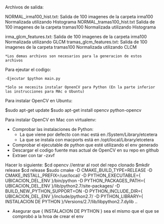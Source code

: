 Archivos de salida:

NORMAL_irma100_hist.txt:
    Salida de 100 imagenes de la carpeta irma100 Normalizada utilizando Histograma
NORMAL_tramas100_hist.txt
    Salida de 100 imagenes de la carpeta tramas100 Normalizada utilizando Histograma
    
irma_glcm_features.txt:
    Salida de 100 imagenes de la carpeta irma100 Normalizada utilizando GLCM
tramas_glcm_features.txt:
    Salida de 100 imagenes de la carpeta tramas100 Normalizada utilizando CLCM
    
    *Los demas archivos son necesarios para la generacion de estos archivos

Para ejeutar el codigo:

    -Ejecutar $python main.py
    
    *Solo se necesita instalar OpnenCV para Python (En la parte inferior las instrucciones para MAc o Ubuntu)

Para instalar OpenCV en Ubuntu:

$sudo apt-get update
$sudo apt-get install opencv python-opencv

Para instalar OpenCV en Mac con virtualenv:

- Comprobar las instalaciones de Python:
  * La que viene por defecto con mac está en /System/Library/etcetera
  * La que se instala con macports está en /opt/local/Library/etcetera
- Comprobar el ejecutable de python que esté utilizando el env generado
- Descargar el codigo fuente mas actual de OpenCV en su repo en github
- Extraer con tar -zxvf

Hacer lo siguiente:
$cd opencv //entrar al root del repo clonado
$mkdir release
$cd release
$sudo cmake 
      -D CMAKE_BUILD_TYPE=RELEASE
      -D CMAKE_INSTALL_PREFIX=/usr/local/
      -D PYTHON_EXECUTABLE={ UBICACION_DEL_ENV }/bin/python
      -D PYTHON_PACKAGES_PATH={ UBICACION_DEL_ENV }/lib/python2.7/site-packages/
      -D BUILD_NEW_PYTHON_SUPPORT=ON
      -D PYTHON_INCLUDE_DIR={ UBICACION_DEL_ENV }/include/python2.7/
      -D PYTHON_LIBRARY={ INSTALACION DE PYTHON }/Versions/2.7/lib/libpython2.7.dylib
      ..

- Asegurar que { INSTALACION DE PYTHON } sea el mismo que el que se comprobó a la hroa de crear el env

